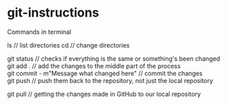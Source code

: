 # git-instructions

Commands in terminal

ls // list directories
cd // change directories

git status // checks if everything is the same or something's been changed <br>
git add . // add the changes to the middle part of the process <br>
git commit - m"Message what changed here" // commit the changes <br>
git push // push them back to the repository, not just the local repository <br>

git pull // getting the changes made in GitHub to our local repository <br>
